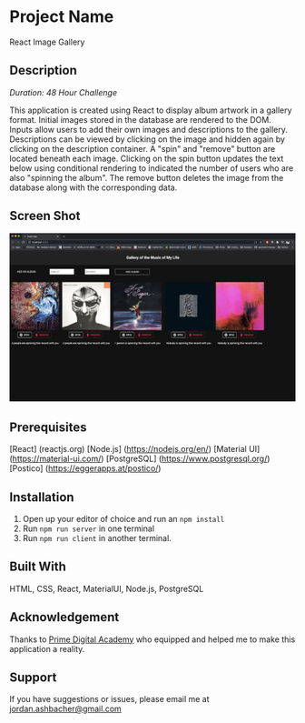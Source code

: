 # Project Name

React Image Gallery

## Description

_Duration: 48 Hour Challenge_

This application is created using React to display album artwork in a gallery format. Initial images stored in the database are rendered to the DOM. Inputs allow users to add their own images and descriptions to the gallery. Descriptions can be viewed by clicking on the image and hidden again by clicking on the description container. A "spin" and "remove" button are located beneath each image. Clicking on the spin button updates the text below using conditional rendering to indicated the number of users who are also "spinning the album". The remove button deletes the image from the database along with the corresponding data.

## Screen Shot
![React Gallery Screenshot](/galleryScreenShot.png?raw=true "React Gallery Screenshot")

## Prerequisites
[React] (reactjs.org)
[Node.js] (https://nodejs.org/en/)
[Material UI] (https://material-ui.com/)
[PostgreSQL] (https://www.postgresql.org/)
[Postico] (https://eggerapps.at/postico/)

## Installation
1. Open up your editor of choice and run an `npm install`
2. Run `npm run server` in one terminal
3. Run `npm run client` in another terminal.


## Built With
HTML, CSS, React, MaterialUI, Node.js, PostgreSQL

## Acknowledgement
Thanks to [Prime Digital Academy](www.primeacademy.io) who equipped and helped me to make this application a reality.

## Support
If you have suggestions or issues, please email me at jordan.ashbacher@gmail.com
